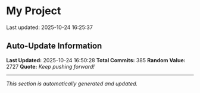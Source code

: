 # My Project


Last updated: 2025-10-24 16:25:37








































































































































































































































































































































































































































































































































































































































































































































































































## Auto-Update Information

**Last Updated:** 2025-10-24 16:50:28
**Total Commits:** 385
**Random Value:** 2727
**Quote:** _Keep pushing forward!_

---
_This section is automatically generated and updated._